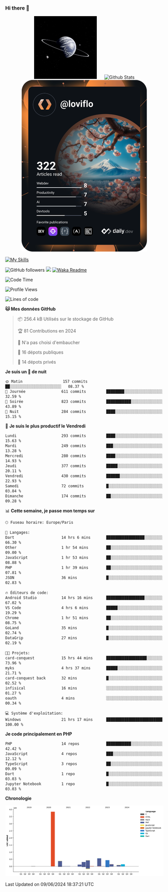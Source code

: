 ### Hi there 👋

<p align="center">
  <img src="https://github.com/Loviflo/Loviflo/blob/main/img/portrait.jpg" alt="Loviflo" height="200" style="margin-right: 20px"/>
  <img src="https://github-readme-stats.vercel.app/api?username=Loviflo&show_icons=true&theme=graywhite" alt="Github Stats" />
  <a href="https://app.daily.dev/loviflo"><img src="https://github.com/loviflo/loviflo/blob/main/devcard.svg" width="400" alt="Loviflo's Dev Card"/></a>
</p>

[![My Skills](https://skillicons.dev/icons?i=php,laravel,symfony,dotnet,cs,nodejs,mysql,postgres,js,ts,html,css,sass,angular,react,electron,docker,webpack,vscode,figma,git,github,gitlab,nginx,postman&perline=5)](https://skillicons.dev)

![GitHub followers](https://img.shields.io/github/followers/Loviflo?label=Follow&style=social)
![](https://visitor-badge.glitch.me/badge?page_id=Loviflo.Loviflo)
[![Waka Readme](https://github.com/Loviflo/Loviflo/actions/workflows/update-stats.yml/badge.svg)](https://github.com/Loviflo/Loviflo/actions/workflows/update-stats.yml)

<!--START_SECTION:waka-->
![Code Time](http://img.shields.io/badge/Code%20Time-2%2C157%20hrs%2033%20mins-blue)

![Profile Views](http://img.shields.io/badge/Vues%20du%20profil-0-blue)

![Lines of code](https://img.shields.io/badge/Depuis%20Hello%20World%2C%20j%27ai%20%C3%A9crit-6.4%20million%20Lignes%20de%20code-blue)

**🐱 Mes données GitHub** 

> 📦 256.4 kB Utilisés sur le stockage de GitHub 
 > 
> 🏆 81 Contributions en 2024
 > 
> 🚫 N'a pas choisi d'embaucher
 > 
> 📜 16 dépots publiques 
 > 
> 🔑 14 dépots privés 
 > 
**Je suis un 🦉 de nuit** 

```text
🌞 Matin                  157 commits         ██░░░░░░░░░░░░░░░░░░░░░░░   08.37 % 
🌆 Journée                611 commits         ████████░░░░░░░░░░░░░░░░░   32.59 % 
🌃 Soirée                 823 commits         ███████████░░░░░░░░░░░░░░   43.89 % 
🌙 Nuit                   284 commits         ████░░░░░░░░░░░░░░░░░░░░░   15.15 % 
```
📅 **Je suis le plus productif le Vendredi** 

```text
Lundi                    293 commits         ████░░░░░░░░░░░░░░░░░░░░░   15.63 % 
Mardi                    249 commits         ███░░░░░░░░░░░░░░░░░░░░░░   13.28 % 
Mercredi                 280 commits         ████░░░░░░░░░░░░░░░░░░░░░   14.93 % 
Jeudi                    377 commits         █████░░░░░░░░░░░░░░░░░░░░   20.11 % 
Vendredi                 430 commits         ██████░░░░░░░░░░░░░░░░░░░   22.93 % 
Samedi                   72 commits          █░░░░░░░░░░░░░░░░░░░░░░░░   03.84 % 
Dimanche                 174 commits         ██░░░░░░░░░░░░░░░░░░░░░░░   09.28 % 
```


📊 **Cette semaine, je passe mon temps sur** 

```text
🕑︎ Fuseau horaire: Europe/Paris

💬 Langages: 
Dart                     14 hrs 6 mins       █████████████████░░░░░░░░   66.30 % 
Other                    1 hr 54 mins        ██░░░░░░░░░░░░░░░░░░░░░░░   09.00 % 
JavaScript               1 hr 53 mins        ██░░░░░░░░░░░░░░░░░░░░░░░   08.88 % 
PHP                      1 hr 39 mins        ██░░░░░░░░░░░░░░░░░░░░░░░   07.81 % 
JSON                     36 mins             █░░░░░░░░░░░░░░░░░░░░░░░░   02.83 % 

🔥 Éditeurs de code: 
Android Studio           14 hrs 16 mins      █████████████████░░░░░░░░   67.02 % 
VS Code                  4 hrs 6 mins        █████░░░░░░░░░░░░░░░░░░░░   19.29 % 
Chrome                   1 hr 51 mins        ██░░░░░░░░░░░░░░░░░░░░░░░   08.75 % 
GoLand                   35 mins             █░░░░░░░░░░░░░░░░░░░░░░░░   02.74 % 
DataGrip                 27 mins             █░░░░░░░░░░░░░░░░░░░░░░░░   02.19 % 

🐱‍💻 Projets: 
card-conquest            15 hrs 44 mins      ██████████████████░░░░░░░   73.96 % 
myks                     4 hrs 37 mins       █████░░░░░░░░░░░░░░░░░░░░   21.71 % 
card-conquest back       32 mins             █░░░░░░░░░░░░░░░░░░░░░░░░   02.52 % 
infisical                16 mins             ░░░░░░░░░░░░░░░░░░░░░░░░░   01.27 % 
oauth                    4 mins              ░░░░░░░░░░░░░░░░░░░░░░░░░   00.34 % 

💻 Système d'exploitation: 
Windows                  21 hrs 17 mins      █████████████████████████   100.00 % 
```

**Je code principalement en PHP** 

```text
PHP                      14 repos            ███████████░░░░░░░░░░░░░░   42.42 % 
JavaScript               4 repos             ███░░░░░░░░░░░░░░░░░░░░░░   12.12 % 
TypeScript               3 repos             ██░░░░░░░░░░░░░░░░░░░░░░░   09.09 % 
Dart                     1 repo              █░░░░░░░░░░░░░░░░░░░░░░░░   03.03 % 
Jupyter Notebook         1 repo              █░░░░░░░░░░░░░░░░░░░░░░░░   03.03 % 
```



**Chronologie**

![Lines of Code chart](https://raw.githubusercontent.com/Loviflo/Loviflo/main/assets/bar_graph.png)


 Last Updated on 09/06/2024 18:37:21 UTC
<!--END_SECTION:waka-->
